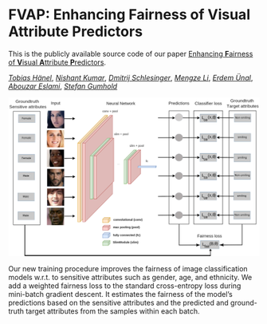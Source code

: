 # **FVAP**: Enhancing **F**airness of **V**isual **A**ttribute **P**redictors

This is the publicly available source code of our paper [Enhancing **F**airness of **V**isual **A**ttribute 
**P**redictors](https://arxiv.org/abs/2207.05727).

[_Tobias Hänel_](https://arxiv.org/search/cs?searchtype=author&query=Hänel%2C+Tobias),
[_Nishant Kumar_](https://arxiv.org/search/cs?searchtype=author&query=Kumar%2C+Nishant),
[_Dmitrij Schlesinger_](https://arxiv.org/search/cs?searchtype=author&query=Schlesinger%2C+Dmitrij),
[_Mengze Li_](https://arxiv.org/search/cs?searchtype=author&query=Li%2C+Mengze),
[_Erdem Ünal_](https://arxiv.org/search/cs?searchtype=author&query=Ünal%2C+Erdem),
[_Abouzar Eslami_](https://arxiv.org/search/cs?searchtype=author&query=Eslami%2C+Abouzar),
[_Stefan Gumhold_](https://arxiv.org/search/cs?searchtype=author&query=Gumhold%2C+Stefan)

![Method Overview](title_image.png)

Our new training procedure improves the fairness of image classification models w.r.t. to sensitive attributes such as
gender, age, and ethnicity. We add a weighted fairness loss to the standard cross-entropy loss during mini-batch
gradient descent. It estimates the fairness of the model’s  predictions based on the sensitive attributes and the
predicted and ground-truth target attributes from the samples within each batch.

[//]: # (## Datasets)

[//]: # ()
[//]: # (We validate our contributions on three data sets. The first study of interest concerns the CelebFaces attributes &#40;)

[//]: # (CelebA&#41; data set [16] which contains more than 200K images of celebrities and manually annotated facial attributes.)

[//]: # (Secondly, we investigate the UTKFace facial image data set [17] which contains over 20K images from a broad range of age)

[//]: # (groups. In addition to the facial images, we perform experiments with a data set from the SIIM-ISIC melanoma)

[//]: # (classification challenge [10] that contains 33k+ skin lesion images.)

[//]: # ()
[//]: # (Our new training procedure that improves the fairness)

[//]: # (of image classification models w.r.t. to sensitive attributes such as gender, age,)

[//]: # (and ethnicity. We add a weighted fairness loss to the standard cross-entropy)

[//]: # (loss during mini-batch gradient descent. It estimates the fairness of the model’s)

[//]: # (predictions based on the sensitive attributes and the predicted and ground-truth)

[//]: # (target attributes from the samples within each batch.)

[//]: # ()
[//]: # ()
[//]: # (### CelebA)

[//]: # ()
[//]: # (### UTKFace)

[//]: # ()
[//]: # (### SIIM-ISIC Melanoma)

[//]: # ()
[//]: # (## Dependencies)

[//]: # ()
[//]: # (##)